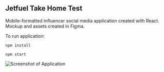## Jetfuel Take Home Test

Mobile-formatted influencer social media application created with React. Mockup and assets created in Figma.

To run application:

`npm install`

`npm start`

![Screenshot of Application](src/assets/screenshots.png)
